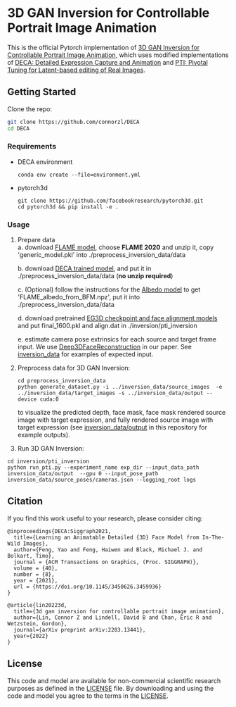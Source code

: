 # 3D GAN Inversion for Controllable Portrait Image Animation

This is the official Pytorch implementation of [3D GAN Inversion for Controllable Portrait Image Animation](https://arxiv.org/abs/2203.13441), which uses modified implementations of [DECA: Detailed Expression Capture and Animation](https://github.com/yfeng95/DECA) and [PTI: Pivotal Tuning for Latent-based editing of Real Images](https://github.com/danielroich/PTI).

## Getting Started
Clone the repo:
  ```bash
  git clone https://github.com/connorzl/DECA
  cd DECA
  ```  

### Requirements
* DECA environment  
  ```
  conda env create --file=environment.yml
  ```
* pytorch3d
  ```
  git clone https://github.com/facebookresearch/pytorch3d.git
  cd pytorch3d && pip install -e . 
  ```

### Usage
1. Prepare data   
    a. download [FLAME model](https://flame.is.tue.mpg.de/download.php), choose **FLAME 2020** and unzip it, copy 'generic_model.pkl' into ./preprocess_inversion_data/data  
    
    b. download [DECA trained model](https://drive.google.com/file/d/1rp8kdyLPvErw2dTmqtjISRVvQLj6Yzje/view?usp=sharing), and put it in ./preprocess_inversion_data/data (**no unzip required**) 
    
    c. (Optional) follow the instructions for the [Albedo model](https://github.com/TimoBolkart/BFM_to_FLAME) to get 'FLAME_albedo_from_BFM.npz', put it into ./preprocess_inversion_data/data
    
    d. download pretrained [EG3D checkpoint and face alignment models](https://drive.google.com/drive/folders/18cUIvd0w-rnTVzeBpc-adsawiq3Njjla?usp=sharing) and put final_1600.pkl and align.dat in ./inversion/pti_inversion
    
    e. estimate camera pose extrinsics for each source and target frame input. We use [Deep3DFaceReconstruction](https://github.com/microsoft/Deep3DFaceReconstruction) in our paper. See [inversion_data](https://github.com/connorzl/DECA/tree/master/inversion_data) for examples of expected input.

2. Preprocess data for 3D GAN Inversion:
    ```
    cd preprocess_inversion_data
    python generate_dataset.py -i ../inversion_data/source_images  -e ../inversion_data/target_images -s ../inversion_data/output --device cuda:0 
    ```   
    to visualize the predicted depth, face mask, face mask rendered source image with target expression, and fully rendered source image with target expression (see [inversion_data/output](https://github.com/connorzl/DECA/tree/master/inversion_data/output) in this repository for example outputs).   
 
3. Run 3D GAN Inversion:
  ```
  cd inversion/pti_inversion
  python run_pti.py --experiment_name exp_dir --input_data_path inversion_data/output  --gpu 0 --input_pose_path inversion_data/source_poses/cameras.json --logging_root logs
  ```

## Citation
If you find this work useful to your research, please consider citing:
```
@inproceedings{DECA:Siggraph2021,
  title={Learning an Animatable Detailed {3D} Face Model from In-The-Wild Images},
  author={Feng, Yao and Feng, Haiwen and Black, Michael J. and Bolkart, Timo},
  journal = {ACM Transactions on Graphics, (Proc. SIGGRAPH)}, 
  volume = {40}, 
  number = {8}, 
  year = {2021}, 
  url = {https://doi.org/10.1145/3450626.3459936} 
}

@article{lin20223d,
  title={3d gan inversion for controllable portrait image animation},
  author={Lin, Connor Z and Lindell, David B and Chan, Eric R and Wetzstein, Gordon},
  journal={arXiv preprint arXiv:2203.13441},
  year={2022}
}
```
## License
This code and model are available for non-commercial scientific research purposes as defined in the [LICENSE](https://github.com/YadiraF/DECA/blob/master/LICENSE) file.
By downloading and using the code and model you agree to the terms in the [LICENSE](https://github.com/YadiraF/DECA/blob/master/LICENSE). 
